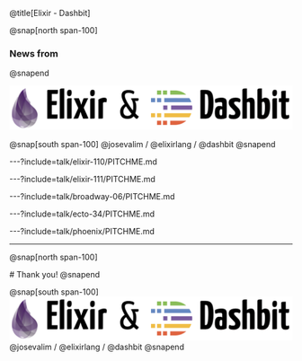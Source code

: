 @title[Elixir - Dashbit]

@snap[north span-100]
### News from
@snapend

![](assets/img/elixir-dashbit-splash.png)

@snap[south span-100]
@josevalim / @elixirlang / @dashbit
@snapend

---?include=talk/elixir-110/PITCHME.md

---?include=talk/elixir-111/PITCHME.md

---?include=talk/broadway-06/PITCHME.md

---?include=talk/ecto-34/PITCHME.md

---?include=talk/phoenix/PITCHME.md

---

@snap[north span-100]
<p>
# Thank you!
@snapend

@snap[south span-100]
![height=90](assets/img/elixir-dashbit-splash.png)
@josevalim / @elixirlang / @dashbit
@snapend

